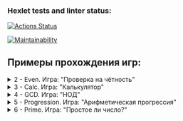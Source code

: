 ### Hexlet tests and linter status:

[![Actions Status](https://github.com/ElsaAkhmatyanova/java-project-61/actions/workflows/hexlet-check.yml/badge.svg)](https://github.com/ElsaAkhmatyanova/java-project-61/actions)

[![Maintainability](https://api.codeclimate.com/v1/badges/58e477cc126acbd48085/maintainability)](https://codeclimate.com/github/ElsaAkhmatyanova/java-project-61/maintainability)

## Примеры прохождения игр:

<details>
  <summary>2 - Even. Игра: "Проверка на чётность"</summary>

Пример успешного прохождения игры:
![SuccessfulEvenGame.PNG](image/SuccessfulEvenGame.PNG)

Пример неуспешного прохождения игры:
![UnsuccessfulEvenGame.PNG](image/UnsuccessfulEvenGame.PNG)
</details>

<details>
  <summary>3 - Calc. Игра: "Калькулятор"</summary>

Пример успешного прохождения игры:
![SuccessfulCalcGame.PNG](image/SuccessfulCalcGame.PNG)

Пример неуспешного прохождения игры:
![UnsuccessfulCalcGame.PNG](image/UnsuccessfulCalcGame.PNG)
</details>

<details>
  <summary>4 - GCD. Игра: "НОД"</summary>

Пример успешного прохождения игры:
![SuccessfulGCDGame.PNG](image/SuccessfulGCDGame.PNG)

Пример неуспешного прохождения игры:
![UnsuccessfulGCDGame.PNG](image/UnsuccessfulGCDGame.PNG)
</details>

<details>
  <summary>5 - Progression. Игра: "Арифметическая прогрессия"</summary>

Пример успешного прохождения игры:
![SuccessfulProgressionGame.PNG](image/SuccessfulProgressionGame.PNG)

Пример неуспешного прохождения игры:
![UnsuccessfulProgressionGame.PNG](image/UnsuccessfulProgressionGame.PNG)
</details>

<details>
  <summary>6 - Prime. Игра: "Простое ли число?"</summary>

Пример успешного прохождения игры:
![SuccessfulPrimeGame.PNG](image/SuccessfulPrimeGame.PNG)

Пример неуспешного прохождения игры:
![UnsuccessfulPrimeGame.PNG](image/UnsuccessfulPrimeGame.PNG)
</details>